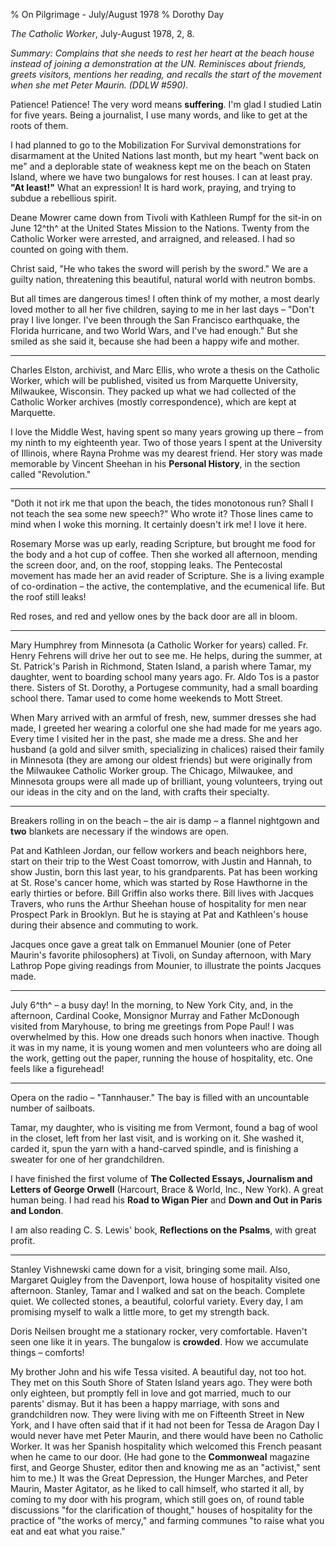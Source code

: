 % On Pilgrimage - July/August 1978
% Dorothy Day

*The Catholic Worker*, July-August 1978, 2, 8.

*Summary: Complains that she needs to rest her heart at the beach house
instead of joining a demonstration at the UN. Reminisces about friends,
greets visitors, mentions her reading, and recalls the start of the
movement when she met Peter Maurin. (DDLW \#590).*

Patience! Patience! The very word means **suffering**. I'm glad I
studied Latin for five years. Being a journalist, I use many words, and
like to get at the roots of them.

I had planned to go to the Mobilization For Survival demonstrations for
disarmament at the United Nations last month, but my heart "went back on
me" and a deplorable state of weakness kept me on the beach on Staten
Island, where we have two bungalows for rest houses. I can at least
pray. **"At least!"** What an expression! It is hard work, praying, and
trying to subdue a rebellious spirit.

Deane Mowrer came down from Tivoli with Kathleen Rumpf for the sit-in on
June 12^th^ at the United States Mission to the Nations. Twenty from the
Catholic Worker were arrested, and arraigned, and released. I had so
counted on going with them.

Christ said, "He who takes the sword will perish by the sword." We are a
guilty nation, threatening this beautiful, natural world with neutron
bombs.

But all times are dangerous times! I often think of my mother, a most
dearly loved mother to all her five children, saying to me in her last
days – "Don't pray I live longer. I've been through the San Francisco
earthquake, the Florida hurricane, and two World Wars, and I've had
enough." But she smiled as she said it, because she had been a happy
wife and mother.

- - -

Charles Elston, archivist, and Marc Ellis, who wrote a thesis on the
Catholic Worker, which will be published, visited us from Marquette
University, Milwaukee, Wisconsin. They packed up what we had collected
of the Catholic Worker archives (mostly correspondence), which are kept
at Marquette.

I love the Middle West, having spent so many years growing up there –
from my ninth to my eighteenth year. Two of those years I spent at the
University of Illinois, where Rayna Prohme was my dearest friend. Her
story was made memorable by Vincent Sheehan in his **Personal History**,
in the section called "Revolution."

- - -

"Doth it not irk me that upon the beach, the tides monotonous run? Shall
I not teach the sea some new speech?" Who wrote it? Those lines came to
mind when I woke this morning. It certainly doesn't irk me! I love it
here.

Rosemary Morse was up early, reading Scripture, but brought me food for
the body and a hot cup of coffee. Then she worked all afternoon, mending
the screen door, and, on the roof, stopping leaks. The Pentecostal
movement has made her an avid reader of Scripture. She is a living
example of co-ordination – the active, the contemplative, and the
ecumenical life. But the roof still leaks!

Red roses, and red and yellow ones by the back door are all in bloom.

- - -

Mary Humphrey from Minnesota (a Catholic Worker for years) called. Fr.
Henry Fehrens will drive her out to see me. He helps, during the summer,
at St. Patrick's Parish in Richmond, Staten Island, a parish where
Tamar, my daughter, went to boarding school many years ago. Fr. Aldo Tos
is a pastor there. Sisters of St. Dorothy, a Portugese community, had a
small boarding school there. Tamar used to come home weekends to Mott
Street.

When Mary arrived with an armful of fresh, new, summer dresses she had
made, I greeted her wearing a colorful one she had made for me years
ago. Every time I visited her in the past, she made me a dress. She and
her husband (a gold and silver smith, specializing in chalices) raised
their family in Minnesota (they are among our oldest friends) but were
originally from the Milwaukee Catholic Worker group. The Chicago,
Milwaukee, and Minnesota groups were all made up of brilliant, young
volunteers, trying out our ideas in the city and on the land, with
crafts their specialty.

- - -

Breakers rolling in on the beach – the air is damp – a flannel nightgown
and **two** blankets are necessary if the windows are open.

Pat and Kathleen Jordan, our fellow workers and beach neighbors here,
start on their trip to the West Coast tomorrow, with Justin and Hannah,
to show Justin, born this last year, to his grandparents. Pat has been
working at St. Rose's cancer home, which was started by Rose Hawthorne
in the early thirties or before. Bill Griffin also works there. Bill
lives with Jacques Travers, who runs the Arthur Sheehan house of
hospitality for men near Prospect Park in Brooklyn. But he is staying at
Pat and Kathleen's house during their absence and commuting to work.

Jacques once gave a great talk on Emmanuel Mounier (one of Peter
Maurin's favorite philosophers) at Tivoli, on Sunday afternoon, with
Mary Lathrop Pope giving readings from Mounier, to illustrate the points
Jacques made.

- - -

July 6^th^ – a busy day! In the morning, to New York City, and, in the
afternoon, Cardinal Cooke, Monsignor Murray and Father McDonough visited
from Maryhouse, to bring me greetings from Pope Paul! I was overwhelmed
by this. How one dreads such honors when inactive. Though it was in my
name, it is young women and men volunteers who are doing all the work,
getting out the paper, running the house of hospitality, etc. One feels
like a figurehead!

- - -

Opera on the radio – "Tannhauser." The bay is filled with an uncountable
number of sailboats.

Tamar, my daughter, who is visiting me from Vermont, found a bag of wool
in the closet, left from her last visit, and is working on it. She
washed it, carded it, spun the yarn with a hand-carved spindle, and is
finishing a sweater for one of her grandchildren.

I have finished the first volume of **The Collected Essays, Journalism
and Letters of George Orwell** (Harcourt, Brace & World, Inc., New
York). A great human being. I had read his **Road to Wigan Pier** and
**Down and Out in Paris and London**.

I am also reading C. S. Lewis' book, **Reflections on the Psalms**, with
great profit.

- - -

Stanley Vishnewski came down for a visit, bringing some mail. Also,
Margaret Quigley from the Davenport, Iowa house of hospitality visited
one afternoon. Stanley, Tamar and I walked and sat on the beach.
Complete quiet. We collected stones, a beautiful, colorful variety.
Every day, I am promising myself to walk a little more, to get my
strength back.

Doris Neilsen brought me a stationary rocker, very comfortable. Haven't
seen one like it in years. The bungalow is **crowded**. How we
accumulate things – comforts!

My brother John and his wife Tessa visited. A beautiful day, not too
hot. They met on this South Shore of Staten Island years ago. They were
both only eighteen, but promptly fell in love and got married, much to
our parents' dismay. But it has been a happy marriage, with sons and
grandchildren now. They were living with me on Fifteenth Street in New
York, and I have often said that if it had not been for Tessa de Aragon
Day I would never have met Peter Maurin, and there would have been no
Catholic Worker. It was her Spanish hospitality which welcomed this
French peasant when he came to our door. (He had gone to the
**Commonweal** magazine first, and George Shuster, editor then and
knowing me as an "activist," sent him to me.) It was the Great
Depression, the Hunger Marches, and Peter Maurin, Master Agitator, as he
liked to call himself, who started it all, by coming to my door with his
program, which still goes on, of round table discussions "for the
clarification of thought," houses of hospitality for the practice of
"the works of mercy," and farming communes "to raise what you eat and
eat what you raise."
